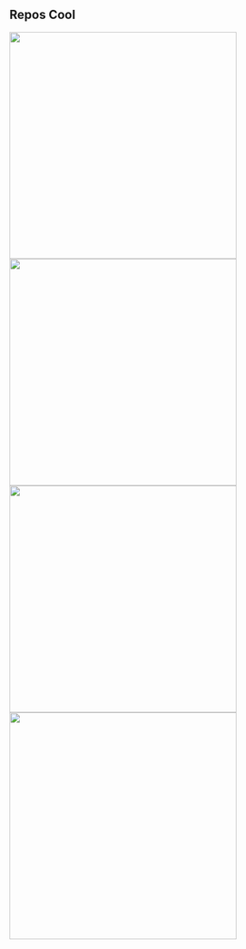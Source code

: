 ## Repos Cool

<p align="left">
  
   <a href="https://github.com/SendTech/disbot-py"><img width="400" src="https://github-readme-stats.vercel.app/api/pin/?username=SendTech&repo=disbot-py&langs_count=5&theme=dracula">
  <a href="https://github.com/SendTech/dev.to"><img width="400" src="https://github-readme-stats.vercel.app/api/pin/?username=SendTech&repo=dev.to&layout=compact&theme=dracula">
  <a href="https://github.com/SendTech/SendTech"><img width="400" src="https://github-readme-stats.vercel.app/api/pin/?username=SendTech&repo=SendTech&hide=html,scss,css&langs_count=10&layout=compact&theme=dracula">
  <a href="https://github.com/SendTech/sendtech-bot"><img width="400" src="https://github-readme-stats.vercel.app/api/pin/?username=SendTech&card_height=300&&repo=sendtech-bot&langs_count=5&layout=compact&theme=dracula">
  
  
</p>
